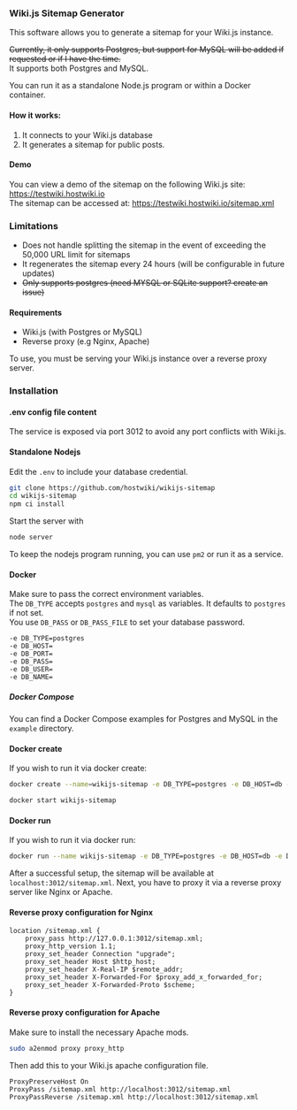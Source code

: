 ### Wiki.js Sitemap Generator

This software allows you to generate a sitemap for your Wiki.js instance.  

~~Currently, it only supports Postgres, but support for MySQL will be added if requested or if I have the time.~~  
It supports both Postgres and MySQL.

You can run it as a standalone Node.js program or within a Docker container.

#### How it works:
1. It connects to your Wiki.js database
2. It generates a sitemap for public posts.

#### Demo
You can view a demo of the sitemap on the following Wiki.js site: https://testwiki.hostwiki.io  
The sitemap can be accessed at: https://testwiki.hostwiki.io/sitemap.xml

### Limitations
- Does not handle splitting the sitemap in the event of exceeding the 50,000 URL limit for sitemaps
- It regenerates the sitemap every 24 hours (will be configurable in future updates)
- ~~Only supports postgres (need MYSQL or SQLite support? create an issue)~~

#### Requirements
- Wiki.js (with Postgres or MySQL)
- Reverse proxy (e.g Nginx, Apache)

To use, you must be serving your Wiki.js instance over a reverse proxy server.

### Installation

#### .env config file content
The service is exposed via port 3012 to avoid any port conflicts with Wiki.js.

#### Standalone Nodejs
Edit the `.env` to include your database credential.  

```bash
git clone https://github.com/hostwiki/wikijs-sitemap
cd wikijs-sitemap
npm ci install
```

Start the server with 
```bash
node server
```  

To keep the nodejs program running, you can use `pm2` or run it as a service.

#### Docker
Make sure to pass the correct environment variables.  
The `DB_TYPE` accepts `postgres` and `mysql` as variables. It defaults to `postgres` if not set.  
You use `DB_PASS` or `DB_PASS_FILE` to set your database password.  
```
-e DB_TYPE=postgres
-e DB_HOST=
-e DB_PORT=
-e DB_PASS=
-e DB_USER=
-e DB_NAME=
```

##### Docker Compose
You can find a Docker Compose examples for Postgres and MySQL in the `example` directory.  

#### Docker create
If you wish to run it via docker create:   
```bash
docker create --name=wikijs-sitemap -e DB_TYPE=postgres -e DB_HOST=db -e DB_PORT=5432 -e DB_PASS_FILE=/etc/wiki/.db-secret -v /etc/wiki/.db-secret:/etc/wiki/.db-secret:ro -e DB_USER=wiki -e DB_NAME=wiki --restart=unless-stopped --network=wikinet -p 3012:3012 hostwiki/wikijs-sitemap:latest
```  
```bash
docker start wikijs-sitemap
````  

#### Docker run
If you wish to run it via docker run:  
```bash
docker run --name wikijs-sitemap -e DB_TYPE=postgres -e DB_HOST=db -e DB_PORT=5432 -e DB_PASS_FILE=/etc/wiki/.db-secret -v /etc/wiki/.db-secret:/etc/wiki/.db-secret:ro -e DB_USER=wiki -e DB_NAME=wiki --restart=unless-stopped --network=wikinet -p 3012:3012 -d hostwiki/wikijs-sitemap:latest
```

After a successful setup, the sitemap will be available at `localhost:3012/sitemap.xml`.
Next, you have to proxy it via a reverse proxy server like Nginx or Apache.

#### Reverse proxy configuration for Nginx

```
location /sitemap.xml {
    proxy_pass http://127.0.0.1:3012/sitemap.xml;
    proxy_http_version 1.1;
    proxy_set_header Connection "upgrade";
    proxy_set_header Host $http_host;
    proxy_set_header X-Real-IP $remote_addr;
    proxy_set_header X-Forwarded-For $proxy_add_x_forwarded_for;
    proxy_set_header X-Forwarded-Proto $scheme;
}
```

#### Reverse proxy configuration for Apache
Make sure to install the necessary Apache mods.  

```bash
sudo a2enmod proxy proxy_http
```

Then add this to your Wiki.js apache configuration file.  
```
ProxyPreserveHost On
ProxyPass /sitemap.xml http://localhost:3012/sitemap.xml
ProxyPassReverse /sitemap.xml http://localhost:3012/sitemap.xml
```